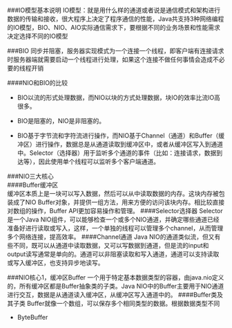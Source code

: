 ###IO模型基本说明
IO模型：就是用什么样的通道或者说是通信模式和架构进行数据的传输和接收，很大程序上决定了程序通信的性能，Java共支持3种网络编程的IO模型，BIO、NIO、AIO实际通信需求下，要根据不同的业务场景和性能需求决定选择不同的IO模型  

###BIO
同步并阻塞，服务器实现模式为一个连接一个线程，即客户端有连接请求时服务器端就需要启动一个线程进行处理，如果这个连接不做任何事情会造成不必要的线程开销  

####NIO和BIO的比较
* BIO以流的形式处理数据，而NIO以块的方式处理数据，块IO的效率比流IO高很多。

* BIO是阻塞的，NIO是非阻塞的。  

* BIO基于字节流和字符流进行操作，而NIO基于Channel（通道）和Buffer（缓冲区）进行操作，数据总是从通道读取到缓冲区中，或者从缓冲区写入到通道中。Selector（选择器）用于监听多个通道的事件（比如：连接请求，数据到达等），因此使用单个线程可以监听多个客户端通道。  

###NIO三大核心  
####Buffer缓冲区  
缓冲区本质上是一块可以写入数据，然后可以从中读取数据的内存。这块内存被包装成了NIO Buffer对象，并提供一组方法，用来方便的访问该块内存。相比较直接对数组的操作，Buffer API更加容易操作和管理。
####Selector选择器
Selector是一个Java NIO组件，可以能够检查一个或多个NIO通道，并确定哪些通道已经准备好进行读取或写入，这样，一个单独的线程可以管理多个channel，从而管理多个网络连接，提高效率。
####Channel通道
Java NIO的通道类似流，但又有些不同，既可以从通道中读取数据，又可以写数据到通道，但是流的input和output读写通常是单向的。通道可以非阻塞读取和写入通道，通道可以支持读取或写入缓冲区，也支持异步地读写。  

###NIO核心1，缓冲区Buffer
一个用于特定基本数据类型的容器，由java.nio定义的，所有缓冲区都是Buffer抽象类的子类。Java NIO中的Buffer主要用于NIO通道进行交互，数据是从通道读入缓冲区，从缓冲区写入通道中的。
####Buffer类及其子类
Buffer就像一个数组，可以保存多个相同类型的数据。根据数据类型不同
* ByteBuffer